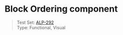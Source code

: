 # Block Ordering component 
> Test Set: [ALP-292](https://everfi.atlassian.net/browse/ALP-292)  
Type: Functional, Visual   

<!-- include: cypress/integration/blockOrdering.js -->
<!-- /include: cypress/integration/blockOrdering.js -->
